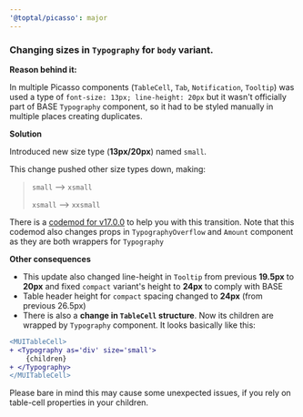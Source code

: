 ```yaml
---
'@toptal/picasso': major
---
```


### Changing sizes in `Typography` for `body` variant.

**Reason behind it:**

In multiple Picasso components (`TableCell`, `Tab`, `Notification`, `Tooltip`)
was used a type of `font-size: 13px; line-height: 20px` but it wasn't officially
part of BASE `Typography` component, so it had to be styled manually in multiple places creating duplicates.

**Solution**

Introduced new size type (**13px/20px**) named `small`.

This change pushed other size types down, making:

>`small` --> `xsmall`
>
>`xsmall` --> `xxsmall`

There is a [codemod for v17.0.0](https://github.com/toptal/picasso/tree/master/packages/picasso-codemod#v1700) to help you with this transition.
Note that this codemod also changes props in `TypographyOverflow` and `Amount` component as they are both wrappers for `Typography`

**Other consequences**

- This update also changed line-height in `Tooltip` from previous **19.5px** to **20px** 
  and fixed `compact` variant's height to **24px** to comply with BASE
- Table header height for `compact` spacing changed to **24px** (from previous 26.5px)
- There is also a **change in `TableCell` structure**. 
  Now its children are wrapped by `Typography` component.
  It looks basically like this:

```diff
<MUITableCell>
+ <Typography as='div' size='small'>
    {children}
+ </Typography>
</MUITableCell>
```

Please bare in mind this may cause some unexpected issues, if you rely on table-cell properties in your children.
